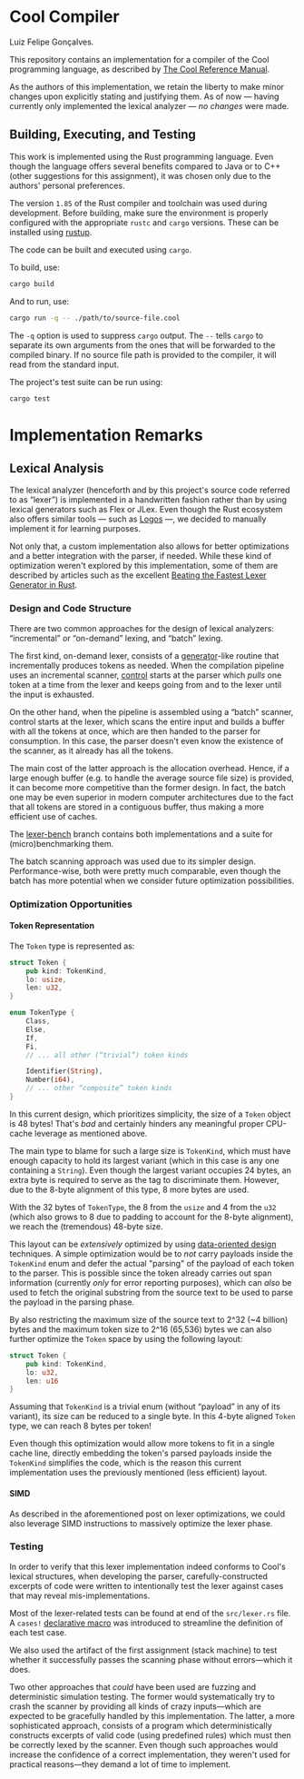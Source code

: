# Cool Compiler

Luiz Felipe Gonçalves.

This repository contains an implementation for a compiler of the Cool
programming language, as described by [The Cool Reference Manual][ref].

As the authors of this implementation, we retain the liberty to make minor
changes upon explicitly stating and justifying them. As of now — having
currently only implemented the lexical analyzer — _no changes_ were made.

[ref]: https://theory.stanford.edu/~aiken/software/cool/cool-manual.pdf

## Building, Executing, and Testing

This work is implemented using the Rust programming language. Even though the
language offers several benefits compared to Java or to C++ (other suggestions
for this assignment), it was chosen only due to the authors' personal
preferences.

The version `1.85` of the Rust compiler and toolchain was used during
development. Before building, make sure the environment is properly configured
with the appropriate `rustc` and `cargo` versions. These can be installed using
[rustup].

[rustup]: https://rustup.rs/

The code can be built and executed using `cargo`.

To build, use:

```sh
cargo build
```

And to run, use:

```sh
cargo run -q -- ./path/to/source-file.cool
```

The `-q` option is used to suppress `cargo` output. The `--` tells `cargo` to
separate its own arguments from the ones that will be forwarded to the compiled
binary. If no source file path is provided to the compiler, it will read from
the standard input.

The project's test suite can be run using:

```sh
cargo test
```

# Implementation Remarks

## Lexical Analysis

The lexical analyzer (henceforth and by this project's source code referred to
as “lexer”) is implemented in a handwritten fashion rather than by using lexical
generators such as Flex or JLex. Even though the Rust ecosystem also offers
similar tools — such as [Logos] —, we decided to manually implement it for
learning purposes.

Not only that, a custom implementation also allows for better optimizations and
a better integration with the parser, if needed. While these kind of
optimization weren't explored by this implementation, some of them are described
by articles such as the excellent [Beating the Fastest Lexer Generator in
Rust][lex-opt-ref].

[Logos]: https://github.com/maciejhirsz/logos
[lex-opt-ref]: https://alic.dev/blog/fast-lexing

### Design and Code Structure

There are two common approaches for the design of lexical analyzers:
“incremental” or “on-demand” lexing, and “batch” lexing.

The first kind, on-demand lexer, consists of a [generator]-like routine that
incrementally produces tokens as needed. When the compilation pipeline uses an
incremental scanner, [control] starts at the parser which _pulls_ one token at a
time from the lexer and keeps going from and to the lexer until the input is
exhausted.

On the other hand, when the pipeline is assembled using a “batch” scanner,
control starts at the lexer, which scans the entire input and builds a buffer
with all the tokens at once, which are then handed to the parser for
consumption. In this case, the parser doesn't even know the existence of the
scanner, as it already has all the tokens.

The main cost of the latter approach is the allocation overhead. Hence, if a
large enough buffer (e.g. to handle the average source file size) is provided,
it can become more competitive than the former design. In fact, the batch one
may be even superior in modern computer architectures due to the fact that all
tokens are stored in a contiguous buffer, thus making a more efficient use of
caches.

The [lexer-bench] branch contains both implementations and a suite for
(micro)benchmarking them.

The batch scanning approach was used due to its simpler design.
Performance-wise, both were pretty much comparable, even though the batch has
more potential when we consider future optimization possibilities.

### Optimization Opportunities

#### Token Representation

The `Token` type is represented as:

```rs
struct Token {
    pub kind: TokenKind,
    lo: usize,
    len: u32,
}

enum TokenType {
    Class,
    Else,
    If,
    Fi,
    // ... all other (“trivial”) token kinds

    Identifier(String),
    Number(i64),
    // ... other “composite” token kinds
}
```

In this current design, which prioritizes simplicity, the size of a `Token`
object is 48 bytes! That's _bad_ and certainly hinders any meaningful proper
CPU-cache leverage as mentioned above.

The main type to blame for such a large size is `TokenKind`, which must have
enough capacity to hold its largest variant (which in this case is any one
containing a `String`). Even though the largest variant occupies 24 bytes, an
extra byte is required to serve as the tag to discriminate them. However, due to
the 8-byte alignment of this type, 8 more bytes are used.

With the 32 bytes of `TokenType`, the 8 from the `usize` and 4 from the `u32`
(which also grows to 8 due to padding to account for the 8-byte alignment), we
reach the (tremendous) 48-byte size.

This layout can be _extensively_ optimized by using [data-oriented design][dod]
techniques. A simple optimization would be to _not_ carry payloads inside the
`TokenKind` enum and defer the actual "parsing" of the payload of each token to
the parser. This is possible since the token already carries out span
information (currently _only_ for error reporting purposes), which can _also_ be
used to fetch the original substring from the source text to be used to parse
the payload in the parsing phase.

By also restricting the maximum size of the source text to 2^32 (~4 billion)
bytes and the maximum token size to 2^16 (65,536) bytes we can also further
optimize the `Token` space by using the following layout:

```rs
struct Token {
    pub kind: TokenKind,
    lo: u32,
    len: u16
}
```

Assuming that `TokenKind` is a trivial enum (without “payload” in any of its
variant), its size can be reduced to a single byte. In this 4-byte aligned
`Token` type, we can reach 8 bytes per token!

Even though this optimization would allow more tokens to fit in a single cache
line, directly embedding the token's parsed payloads inside the `TokenKind`
simplifies the code, which is the reason this current implementation uses the
previously mentioned (less efficient) layout.

#### SIMD

As described in the aforementioned post on lexer optimizations, we could also
leverage SIMD instructions to massively optimize the lexer phase.

[generator]: https://en.wikipedia.org/wiki/Generator_(computer_programming)
[control]: https://en.wikipedia.org/wiki/Control_flow
[lexer-bench]: https://github.com/lffg/coolc/pull/1
[dod]: https://en.wikipedia.org/wiki/Data-oriented_design

### Testing

In order to verify that this lexer implementation indeed conforms to Cool's
lexical structures, when developing the parser, carefully-constructed excerpts
of code were written to intentionally test the lexer against cases that may
reveal mis-implementations.

Most of the lexer-related tests can be found at end of the `src/lexer.rs` file.
A `cases!` [declarative macro] was introduced to streamline the definition of
each test case.

[declarative macro]: https://doc.rust-lang.org/reference/macros-by-example.html

We also used the artifact of the first assignment (stack machine) to test
whether it successfully passes the scanning phase without errors—which it does.

Two other approaches that _could_ have been used are fuzzing and deterministic
simulation testing. The former would systematically try to crash the scanner by
providing all kinds of crazy inputs—which are expected to be gracefully handled
by this implementation. The latter, a more sophisticated approach, consists of a
program which deterministically constructs excerpts of valid code (using
predefined rules) which must then be correctly lexed by the scanner. Even though
such approaches would increase the confidence of a correct implementation, they
weren't used for practical reasons—they demand a lot of time to implement.
